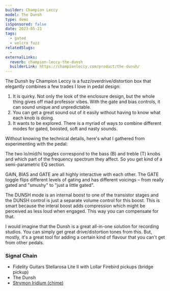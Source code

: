```yaml
---
builder: Champion Leccy
model: The Dunsh
type: demo
isSponsored: false
date: 2023-05-21
tags:
  - gated
  - velcro fuzz
relatedSlugs:
  -
externalLinks:
  reverb: champion-leccy-the-dunsh
  builderLink: https://championleccy.com/product/the-dunsh/
---
```


The Dunsh by Champion Leccy is a fuzz/overdrive/distortion box that elegantly combines a few trades I love in pedal design:

1. It is quirky. Not only the look of the enclosure design, but the whole thing gives off mad professor vibes. With the gate and bias controls, it can sound unique and unpredictable.
2. You can get a great sound out of it easily without having to know what each knob is doing.
3. It wants to be explored. There is a myriad of ways to combine different modes for gated, boosted, soft and nasty sounds.

Without knowing the technical details, here's what I gathered from experimenting with the pedal:

The two lo/mid/hi toggles correspond to the bass (B) and treble (T) knobs and which part of the frequency spectrum they affect. So you get kind of a semi-parametric EQ section.

GAIN, BIAS and GATE are all highly interactive with each other. The GATE toggle flips different levels of gating and has different voicings – from really gated and "smushy" to "just a little gated".

The DUNSH mode is an internal boost to one of the transistor stages and the DUNSH control is just a separate volume control for this boost. This is smart because the interal boost adds compression which might be perceived as less loud when engaged. This way you can compensate for that.

I would imagine that the Dunsh is a great all-in-one solution for recording studios. You can simply get great drive/distortion tones from this. But, mostly, it's a great tool for adding a certain kind of flavour that you can't get from other pedals.

### Signal Chain

- Fidelity Guitars Stellarosa Lite II with Lollar Firebird pickups (bridge pickup)
- The Dunsh
- [Strymon Iridium (chime)](/demos/strymon-iridium)
